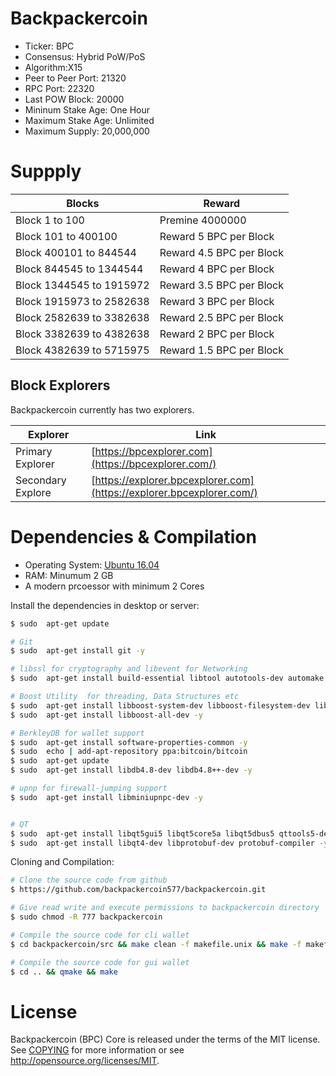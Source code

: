 Backpackercoin 
====================
                            
* Ticker: BPC  
* Consensus: Hybrid PoW/PoS 
* Algorithm:X15
* Peer to Peer Port: 21320
* RPC Port: 22320
* Last POW Block: 20000
* Mininum Stake Age: One Hour
* Maximum Stake Age: Unlimited
* Maximum Supply: 20,000,000

# Suppply

| Blocks | Reward |
| ------ | ------ |
| Block 1 to 100 | Premine 4000000 |
| Block 101 to 400100  | Reward 5 BPC per Block |
| Block 400101 to 844544  | Reward 4.5 BPC per Block |
| Block 844545 to 1344544  | Reward 4 BPC per Block  |
| Block 1344545 to 1915972  | Reward 3.5 BPC per Block |
| Block 1915973 to 2582638  | Reward 3 BPC per Block |
| Block 2582639 to 3382638   | Reward 2.5 BPC per Block |
| Block 3382639 to 4382638  | Reward 2 BPC per Block |
| Block 4382639 to 5715975  | Reward 1.5 BPC per Block |

## Block Explorers

Backpackercoin currently has two explorers.

| Explorer | Link |
| ------ | ------ |
| Primary Explorer | [https://bpcexplorer.com](https://bpcexplorer.com/) |
| Secondary Explore | [https://explorer.bpcexplorer.com](https://explorer.bpcexplorer.com/) |

# Dependencies & Compilation

* Operating System: [Ubuntu 16.04](http://releases.ubuntu.com/16.04/)
* RAM: Minumum 2 GB
* A modern prcoessor with minimum 2 Cores

Install the dependencies in desktop or server:

```sh
$ sudo  apt-get update

# Git
$ sudo  apt-get install git -y

# libssl for cryptography and libevent for Networking
$ sudo  apt-get install build-essential libtool autotools-dev automake pkg-config libssl-dev libevent-dev bsdmainutils -y

# Boost Utility  for threading, Data Structures etc
$ sudo  apt-get install libboost-system-dev libboost-filesystem-dev libboost-chrono-dev libboost-program-options-dev libboost-test-dev libboost-thread-dev -y
$ sudo  apt-get install libboost-all-dev -y

# BerkleyDB for wallet support
$ sudo  apt-get install software-properties-common -y
$ sudo  echo | add-apt-repository ppa:bitcoin/bitcoin
$ sudo  apt-get update
$ sudo  apt-get install libdb4.8-dev libdb4.8++-dev -y

# upnp for firewall-jumping support
$ sudo  apt-get install libminiupnpc-dev -y


# QT
$ sudo  apt-get install libqt5gui5 libqt5core5a libqt5dbus5 qttools5-dev qttools5-dev-tools libprotobuf-dev protobuf-compiler -y
$ sudo  apt-get install libqt4-dev libprotobuf-dev protobuf-compiler -y

```
Cloning and Compilation:

```sh
# Clone the source code from github
$ https://github.com/backpackercoin577/backpackercoin.git

# Give read write and execute permissions to backpackercoin directory
$ sudo chmod -R 777 backpackercoin

# Compile the source code for cli wallet
$ cd backpackercoin/src && make clean -f makefile.unix && make -f makefile.unix

# Compile the source code for gui wallet
$ cd .. && qmake && make
```

License
====================
Backpackercoin (BPC) Core is released under the terms of the MIT license. See [COPYING](COPYING) for more
information or see http://opensource.org/licenses/MIT.
